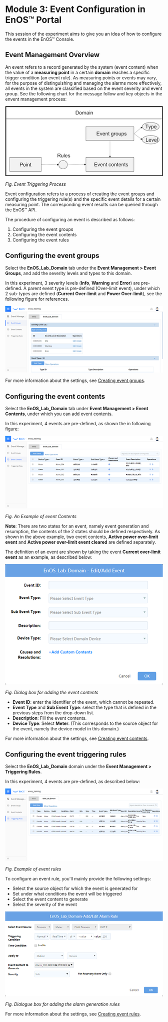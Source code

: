 # Module 3: Event Configuration in EnOS™ Portal

This session of the experiment aims to give you an idea of how to configure the events in the EnOS™ Console.

## Event Management Overview

An event refers to a record generated by the system (event content) when the value of a **measuring point** in a certain **domain** reaches a specific trigger condition (an event rule). As measuring points or events may vary, for the purpose of distinguishing and managing the alarms more effectively, all events in the system are classified based on the event severity and event group. See the following chart for the message follow and key objects in the envent management process:

![](media/module_3_alert_poss.png)

*Fig. Event Triggering Process*

Event configuration refers to a process of creating the event groups and configuring the triggering rule(s) and the specific event details for a certain measuring point. The corresponding event results can be queried through the EnOS™ API.

The procedure of configuring an event is described as follows:

1.  Configuring the event groups
2.  Configuring the event contents
3.  Configuring the event rules

## Configuring the event groups

Select the **EnOS_Lab_Domain** tab under the **Event Management > Event Groups**, and add the severity levels and types to this domain.

In this experiment, 3 severity levels (**Info**, **Warning** and **Error**) are pre-defined. A parent event type is pre-defined (Over-limit event), under which 2 sub-types are
defined (**Current Over-limit** and **Power Over-limit**), see the following figure for references.

![Event groups](media/module_3_event_group.png)

For more information about the settings, see [Creating event groups](https://docs.envisioniot.com/docs/event-management/en/latest/create_event_group.html).

## Configuring the event contents

Select the **EnOS_Lab_Domain** tab under **Event Management > Event Contents**, under which you can add event contents.

In this experiment, 4 events are pre-defined, as shown the in following figure:

![Event contents](media/module_3_event_contents.png)

*Fig. An Example of event Contents*


**Note**: There are two states for an event, namely event
generation and resumption, the contents of the 2 states should be defined respectively. As shown in the above example, two event contents, **Active power over-limit event** and **Active power over-limit event cleared** are defined separately.

The definition of an event are shown by taking the event **Current over-limit event** as an example, as described below:

![Adding event contents](media/module_3_Dialog_box_for_adding_the_alert_contents.png)

*Fig. Dialog box for adding the event contents*

- **Event ID**: enter the identifier of the event, which cannot be repeated.
- **Event Type** and **Sub Event Type**: select the type that is defined in the previous steps from the drop-down list.
- **Description**: Fill the event contents.
- **Device Type**: Select **Meter**. (This corresponds to the source object for the event, namely the device model in this domain.)

For more information about the settings, see [Creating event contents](https://docs.envisioniot.com/docs/event-management/en/latest/create_event_content.html).

## Configuring the event triggering rules

Select the **EnOS_Lab_Domain** domain under the **Event
Management > Triggering Rules**.

In this experiment, 4 events are pre-defined, as described below:

![Event triggering rules](media/module_3_Examp_of_alert_rules.png)

*Fig. Example of event rules*

To configure an event rule, you'll mainly provide the following settings:
- Select the source object for which the event is generated for
- Set under what conditions the event will be triggered
- Select the event content to generate
- Select the severity of the event

![](media/module_3_Dialogue_box_for_adding_the_alert_generation_rules.png)

*Fig. Dialogue box for adding the alarm generation rules*

For more information about the settings, see [Creating event rules](https://docs.envisioniot.com/docs/event-management/en/latest/create_event_rule.html).
